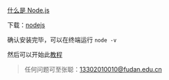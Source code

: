 [什么是 Node.js](http://www.infoq.com/cn/articles/what-is-nodejs)

下载：[nodejs](https://nodejs.org/)

确认安装完毕，可以在终端运行 `node -v`

然后可以开始此[教程](http://www.runoob.com/nodejs/nodejs-tutorial.html)

> 任何问题可至张聪：13302010010@fudan.edu.cn
